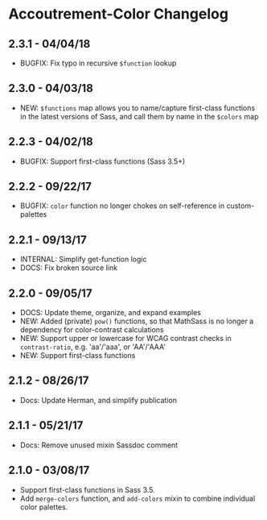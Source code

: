 Accoutrement-Color Changelog
============================

2.3.1 - 04/04/18
----------------
- BUGFIX: Fix typo in recursive `$function` lookup


2.3.0 - 04/03/18
----------------
- NEW: `$functions` map allows you to name/capture first-class functions
  in the latest versions of Sass, and call them by name in the `$colors` map


2.2.3 - 04/02/18
----------------
- BUGFIX: Support first-class functions (Sass 3.5+)


2.2.2 - 09/22/17
----------------
- BUGFIX: `color` function no longer chokes on self-reference
  in custom-palettes


2.2.1 - 09/13/17
----------------
- INTERNAL: Simplify get-function logic
- DOCS: Fix broken source link


2.2.0 - 09/05/17
----------------
- DOCS: Update theme, organize, and expand examples
- NEW: Added (private) `pow()` functions,
  so that MathSass is no longer a dependency for color-contrast calculations
- NEW: Support upper or lowercase for WCAG contrast checks in `contrast-ratio`,
  e.g. 'aa'/'aaa', or 'AA'/'AAA'
- NEW: Support first-class functions


2.1.2 - 08/26/17
----------------
- Docs: Update Herman, and simplify publication


2.1.1 - 05/21/17
----------------
- Docs: Remove unused mixin Sassdoc comment


2.1.0 - 03/08/17
----------------
- Support first-class functions in Sass 3.5.
- Add `merge-colors` function,
  and `add-colors` mixin
  to combine individual color palettes.
